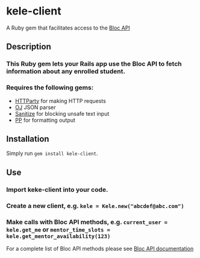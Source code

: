 # kele-client
A Ruby gem that facilitates access to the [Bloc API](https://blocapi.docs.apiary.io/)
## Description
### This Ruby gem lets your Rails app use the Bloc API to fetch information about any enrolled student.
### Requires the following gems: 
 - [HTTParty](https://github.com/jnunemaker/httparty) for making HTTP requests
 - [OJ](https://github.com/ohler55/oj) JSON parser
 - [Sanitize](https://github.com/rgrove/sanitize) for blocking unsafe text input
 - [PP](https://rubygems.org/gems/pp/versions/0.1.1) for formatting output
## Installation
Simply run ```gem install kele-client```.
## Use
### Import keke-client into your code.
### Create a new client, e.g. ```kele = Kele.new("abcdef@abc.com")```
### Make calls with Bloc API methods, e.g. ```current_user = kele.get_me``` or ```mentor_time_slots = kele.get_mentor_availability(123)```

For a complete list of Bloc API methods please see [Bloc API documentation](https://www.bloc.io/api/v1)
